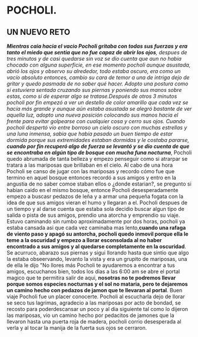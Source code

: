 # POCHOLI.
## UN NUEVO RETO
*__Mientras caia hacia el vacio Pocholi gritaba con todas sus fuerzas y era tanto el miedo que sentia que no fue capaz de abrir los ojos__, despues de tres minutos y de casi quedarse sin voz se dio cuenta que aun no habia chocado con alguna superficie, en ese momento pocholi aunque asustada, abrió los ojos y observo su alrededor, todo estaba oscuro, era como un vacío absoluto entonces, cambio su cara de temor a una de intriga dejo de gritar y quedo pasmada de no saber qué hacer. 
Adopto una postura como si estuviera sentada cruzando sus piernas y poniendo sus manos sobre estas, como si de esperar algo se tratase.Después de otros 3 minutos pocholi por fin empezó a ver un destello de color amarillo que cada vez se hacía más grande y aunque aún estaba asustada se alegró bastante de ver aquella luz, adopto una nueva posición colocando sus manos hacia el frente para evitar golpearse con cualquier cosa y cerro sus ojos.
Cuando pocholi despertó vio entre borroso un cielo oscuro con muchas estrellas y una luna inmensa, sabia que  había pasado un buen tiempo de estar dormida porque sus extremidades estaban dormidas y le costaba pararse, __cuando por fin recuperó algo de fuerza se levantó y se dio cuenta de que se encontraba en algún tipo de bosque con mucha funa nocturna__*, Pocholi quedo abrumada de tanta belleza y empezo penseguir como si atrarpar se tratara a las mariposas que brillaban en el cielo. Al cabo de una hora Pocholi se canso de jugar con las mariposas y recordo cómo fue que termino en aquel bosque entonces recordó a sus amigos y entro en la angustia de no saber comoe staban ellos o ¿donde estarian?, se pregunto si habian caido en el mismo bosque, entonce Pocholi desesperadamente empezo a buscasr pedazos de leña y a armar una pequeña fogata con la idea de que sus amigos vieran el humo y llegaran a el. 
Pocholi despues de un tiempo y al darse cuenta que estaba sola decidio buscar algun tipo de salida o pista de sus amigos, prendio una atorcha y emprendio su viaje. Estuvo caminando sin rumbo aproximadamente por dos horas, pocholi ya estaba cansada asi que cada vez caminaba mas lento,__cuando una rafaga de viento paso y apagó su antorcha, pocholi quedo inmovil porque ella le teme a la oscuridad y empezo a llorar esconsolada al no haber encontrado a sus amigos y al quedarse completamente en la oscuridad__. Se acurruco, abarazo sus piernas y sigui llorando hasta que sintio que algo la estaba obseervando, levanto la vista y era un grupito de mariposas, una de ella le dijo "No llores más Pocholi te ayudaremos a encontrar a tus amigos, escuchanos bien, todos los dias a las 6:00 am se abre el portal magico que te permitira salir de aqui, __nosotras no te podremos llevar porque somos especies nocturnas y el sol no mataria, pero te dejaremos un camino hecho con pedazos de jamon que te llevaran al portal__. Buen viaje Pocholi fue un placer conocerte. 
Pocholi al escucharla dejo de llorar se seco tus lagrimas, agradecio a las mariposas por acto de bondad, se recosto para poderdescansar un poco y al dia siguiente tal como lo dijeron las mariposas, vio un camino hecho por pedacitos de jamones que la llevaron hasta una puerta roja de madera, pocholi corrio desesperada al verla y al tocar la manija de la fuerta sus ojos se cerraron.
